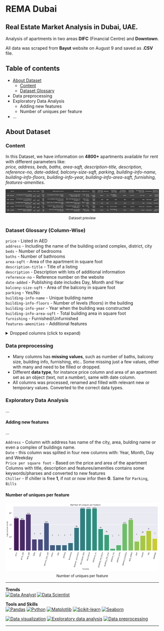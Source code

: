 # REMA Dubai

## Real Estate Market Analysis in Dubai, UAE.

Analysis of apartments in two areas **DIFC** (Financial Centre) and **Downtown**.

All data was scraped from **Bayut** website on August 9 and saved as **.CSV** file.

## Table of contents
- [About Dataset](#about-dataset)
	- [Content](i#content)
	- [Dataset Glossary](#dataset-glossary-column-wise)
- Data preprocessing
- Exploratory Data Analysis
	- Adding new features
	- Number of uniques per feature
- ...


## About Dataset

### Content

In this Dataset, we have information on **4800+** apartments available for rent with different parameters like:  
*price, address, beds, baths, area-sqft, description-title, description, reference-no, date-added, balcony-size-sqft, parking, building-info-name, building-info-floors, building-info-year, building-info-area-sqft, furnishing, features-amenities*.

<p align="center">
	<img src="https://github.com/imeleges/REMA_Dubai/blob/main/img/dataframe.png?raw=true">
	<sub>Dataset preview</sub>
</p>


### Dataset Glossary (Column-Wise)

`price` -  Listed in AED  
`address` - Including the name of the building or/and complex, district, city  
`beds` - Number of bedrooms  
`baths` - Number of bathrooms  
`area-sqft` - Area of the apartment in square foot  
`description-title` - Title of a listing  
`description` - Description with lots of additional information  
`reference-no` - Reference number on the website  
`date-added` - Publishing date includes Day, Month and Year  
`balcony-size-sqft` - Area of the balcony in square foot  
`parking` - Yes/No   
`building-info-name` - Unique building name  
`building-info-floors` - Number of levels (floors) in the building  
`building-info-year` - Year when the building was constructed   
`building-info-area-sqft` - Total building area in square foot  
`furnishing` - Furnished/Unfurnished   
`features-amenities` - Additional features  


<details>
<summary>Dropped columns (click to expand)</summary>

Those columns were dropped at the beginning of analysis

`apartmet-link-href` -  unnecessary for analysis   
`rent-frequency` - It only contains Yearly listings  
`web-scraper-order` -  unnecessary for analysis   
`web-scraper-start-url` -  unnecessary for analysis   
`pagination` -  unnecessary for analysis   
`apartmet-link` -  unnecessary for analysis but could be merged later   
`building` -  Has only one specific name and the rest is NaN  

</details>

### Data preprocessing

- Many columns has **missing values**, such as number of baths, balcony size, building info, furnishing, etc.. Some missing just a few values, other with many and need to be filled or dropped.  
- Different **data type**, for instance price column and area of an apartment set as an object (text, not a number), same with date column.  
- All columns was processed, renamed and filled with relevant new or temporary values. Converted to the correct data types.

### Exploratory Data Analysis

...

#### Adding new features

...

`Address` - Column with address has name of the city, area, bulding name or even a complex of buildings name.  
`Date` - this column was splited in four new columns with: Year, Month, Day and Weekday   
`Price per square foot` - Based on the price and area of the apartment  
Columns with title, description and features/amenities contains some keywords/pharses and converted to new features  
`Chiller` - If chiller is free **1**, if not or now infor then **0**. Same for `Parking`, `Bills`  


#### Number of uniques per feature

<p align="center">
	<img src="https://github.com/imeleges/REMA_Dubai/blob/main/img/num_of_uniq_pfeature.png?raw=true">
	<sub>Number of uniques per feature</sub>
</p>


***

**Trends**  
[![Data Analyst](https://img.shields.io/static/v1?label=trend&message=Data%20Analyst&color=218c74)](#)
[![Data Scientist](https://img.shields.io/static/v1?label=trend&message=Data%20Scientist&color=706fd3)](#)

**Tools and Skills**  
[![Pandas](https://img.shields.io/static/v1?label=tool&message=Pandas&color=40407a)](#) 
[![Python](https://img.shields.io/static/v1?label=tool&message=Python&color=33d9b2)](#) 
[![Matplotlib](https://img.shields.io/static/v1?label=tool&message=Matplotlib&color=706fd3)](#) 
[![Scikit-learn](https://img.shields.io/static/v1?label=tool&message=Sklearn&color=ff793f)](#) 
[![Seaborn](https://img.shields.io/static/v1?label=tool&message=Seaborn&color=ff5252)](#)  

[![Data visualization](https://img.shields.io/static/v1?label=skill&message=Data%20visualization&color=F97F51)](#) 
[![Exploratory data analysis](https://img.shields.io/static/v1?label=skill&message=Exploratory%20Data%20Analysis&color=82589F)](#) 
[![Data preprocessing](https://img.shields.io/static/v1?label=skill&message=Data%20Preprocessing&color=B33771)](#)  

***
